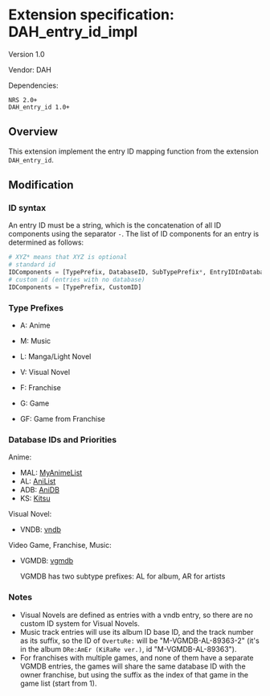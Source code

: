 # Extension specification: DAH_entry_id_impl

Version 1.0

Vendor: DAH

Dependencies:

```
NRS 2.0+
DAH_entry_id 1.0+
```

## Overview

This extension implement the entry ID mapping function from the extension `DAH_entry_id`.

## Modification

### ID syntax

An entry ID must be a string, which is the concatenation of all ID components
using the separator `-`. The list of ID components for an entry is determined
as follows:

```python
# XYZ* means that XYZ is optional
# standard id
IDComponents = [TypePrefix, DatabaseID, SubTypePrefix*, EntryIDInDatabase, Suffix*]
# custom id (entries with no database)
IDComponents = [TypePrefix, CustomID]
```

### Type Prefixes

* A: Anime

* M: Music

* L: Manga/Light Novel

* V: Visual Novel

* F: Franchise

* G: Game

* GF: Game from Franchise

### Database IDs and Priorities

Anime:

* MAL: [MyAnimeList](https://myanimelist.net)
* AL: [AniList](https://anilist.co)
* ADB: [AniDB](https://anidb.net)
* KS: [Kitsu](https://kitsu.io)

Visual Novel:

* VNDB: [vndb](https://vndb.org)

Video Game, Franchise, Music:

* VGMDB: [vgmdb](https://vgmdb.net)

  VGMDB has two subtype prefixes: AL for album, AR for artists

### Notes

* Visual Novels are defined as entries with a vndb entry, so there are no custom
ID system for Visual Novels.
* Music track entries will use its album ID base ID, and the track number as its
suffix, so the ID of `OvertuRe:` will be "M-VGMDB-AL-89363-2" (it's in the album
`DRe:AmEr (KiRaRe ver.)`, id "M-VGMDB-AL-89363").
* For franchises with multiple games, and none of them have a separate VGMDB
entries, the games will share the same database ID with the owner franchise, but
using the suffix as the index of that game in the game list (start from 1).
